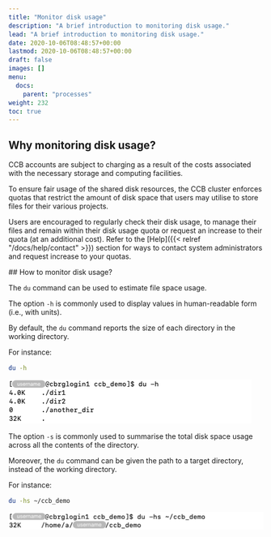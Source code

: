```yaml
---
title: "Monitor disk usage"
description: "A brief introduction to monitoring disk usage."
lead: "A brief introduction to monitoring disk usage."
date: 2020-10-06T08:48:57+00:00
lastmod: 2020-10-06T08:48:57+00:00
draft: false
images: []
menu:
  docs:
    parent: "processes"
weight: 232
toc: true
---
```


## Why monitoring disk usage?

CCB accounts are subject to charging as a result of the costs associated with the
necessary storage and computing facilities.

To ensure fair usage of the shared disk resources, the CCB cluster enforces quotas
that restrict the amount of disk space that users may utilise to store files for
their various projects.

Users are encouraged to regularly check their disk usage, to manage their files
and remain within their disk usage quota or request an increase to their quota
(at an additional cost).
Refer to the [Help]({{< relref "/docs/help/contact" >}}) section for ways to
contact system administrators and request increase to your quotas.

## How to monitor disk usage?

The `du` command can be used to estimate file space usage.

The option `-h` is commonly used to display values in human-readable form
(i.e., with units).

By default, the `du` command reports the size of each directory in the working
directory.

For instance:

```bash
du -h
```

![Example output for the 'du -h' command.](du-h.png)

The option `-s` is commonly used to summarise the total disk space usage across
all the contents of the directory.

Moreover, the `du` command can be given the path to a target directory,
instead of the working directory.

For instance:

```bash
du -hs ~/ccb_demo
```

![Example output for the 'du -hs' command.](du-hs.png)

<!-- Link definitions -->
